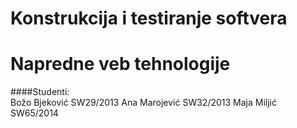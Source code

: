 # Konstrukcija i testiranje softvera
# Napredne veb tehnologije

####Studenti:  
          Božo Bjeković  SW29/2013
          Ana Marojević  SW32/2013
          Maja Miljić    SW65/2014
